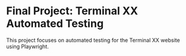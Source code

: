 <body>
    <div>
        <h1>Final Project: Terminal XX Automated Testing</h1>
        <p>This project focuses on automated testing for the Terminal XX website using Playwright.</p>
    </div>
</body>


